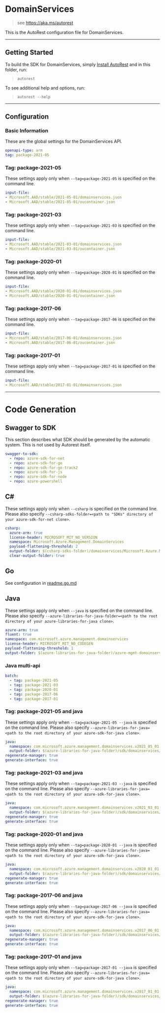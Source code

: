 # DomainServices

> see https://aka.ms/autorest

This is the AutoRest configuration file for DomainServices.



---
## Getting Started
To build the SDK for DomainServices, simply [Install AutoRest](https://aka.ms/autorest/install) and in this folder, run:

> `autorest`

To see additional help and options, run:

> `autorest --help`
---

## Configuration



### Basic Information
These are the global settings for the DomainServices API.

``` yaml
openapi-type: arm
tag: package-2021-05
```
### Tag: package-2021-05

These settings apply only when `--tag=package-2021-05` is specified on the command line.

``` yaml $(tag) == 'package-2021-05'
input-file:
- Microsoft.AAD/stable/2021-05-01/domainservices.json
- Microsoft.AAD/stable/2021-05-01/oucontainer.json
```

### Tag: package-2021-03

These settings apply only when `--tag=package-2021-03` is specified on the command line.

``` yaml $(tag) == 'package-2021-03'
input-file:
- Microsoft.AAD/stable/2021-03-01/domainservices.json
- Microsoft.AAD/stable/2021-03-01/oucontainer.json
```

### Tag: package-2020-01

These settings apply only when `--tag=package-2020-01` is specified on the command line.

``` yaml $(tag) == 'package-2020-01'
input-file:
- Microsoft.AAD/stable/2020-01-01/domainservices.json
- Microsoft.AAD/stable/2020-01-01/oucontainer.json
```

### Tag: package-2017-06

These settings apply only when `--tag=package-2017-06` is specified on the command line.

``` yaml $(tag) == 'package-2017-06'
input-file:
- Microsoft.AAD/stable/2017-06-01/domainservices.json
- Microsoft.AAD/stable/2017-06-01/oucontainer.json
```

### Tag: package-2017-01

These settings apply only when `--tag=package-2017-01` is specified on the command line.

``` yaml $(tag) == 'package-2017-01'
input-file:
- Microsoft.AAD/stable/2017-01-01/domainservices.json
```

---
# Code Generation


## Swagger to SDK

This section describes what SDK should be generated by the automatic system.
This is not used by Autorest itself.

``` yaml $(swagger-to-sdk)
swagger-to-sdk:
  - repo: azure-sdk-for-net
  - repo: azure-sdk-for-go
  - repo: azure-sdk-for-go-track2
  - repo: azure-sdk-for-js
  - repo: azure-sdk-for-node
  - repo: azure-powershell
```

## C#

These settings apply only when `--csharp` is specified on the command line.
Please also specify `--csharp-sdks-folder=<path to "SDKs" directory of your azure-sdk-for-net clone>`.

``` yaml $(csharp)
csharp:
  azure-arm: true
  license-header: MICROSOFT_MIT_NO_VERSION
  namespace: Microsoft.Azure.Management.DomainServices
  payload-flattening-threshold: 2
  output-folder: $(csharp-sdks-folder)/domainservices/Microsoft.Azure.Management.DomainServices/src/Generated
  clear-output-folder: true
```

## Go

See configuration in [readme.go.md](./readme.go.md)

## Java

These settings apply only when `--java` is specified on the command line.
Please also specify `--azure-libraries-for-java-folder=<path to the root directory of your azure-libraries-for-java clone>`.

``` yaml $(java)
azure-arm: true
fluent: true
namespace: com.microsoft.azure.management.domainservices
license-header: MICROSOFT_MIT_NO_CODEGEN
payload-flattening-threshold: 1
output-folder: $(azure-libraries-for-java-folder)/azure-mgmt-domainservices
```

### Java multi-api

``` yaml $(java) && $(multiapi)
batch:
  - tag: package-2021-05
  - tag: package-2021-03
  - tag: package-2020-01
  - tag: package-2017-06
  - tag: package-2017-01
```

### Tag: package-2021-05 and java

These settings apply only when `--tag=package-2021-05 --java` is specified on the command line.
Please also specify `--azure-libraries-for-java=<path to the root directory of your azure-sdk-for-java clone>`.

``` yaml $(tag) == 'package-2021-05' && $(java) && $(multiapi)
java:
  namespace: com.microsoft.azure.management.domainservices.v2021_05_01
  output-folder: $(azure-libraries-for-java-folder)/sdk/domainservices/mgmt-v2021_05_01
regenerate-manager: true
generate-interface: true
```

### Tag: package-2021-03 and java

These settings apply only when `--tag=package-2021-03 --java` is specified on the command line.
Please also specify `--azure-libraries-for-java=<path to the root directory of your azure-sdk-for-java clone>`.

``` yaml $(tag) == 'package-2021-03' && $(java) && $(multiapi)
java:
  namespace: com.microsoft.azure.management.domainservices.v2021_03_01
  output-folder: $(azure-libraries-for-java-folder)/sdk/domainservices/mgmt-v2021_03_01
regenerate-manager: true
generate-interface: true
```

### Tag: package-2020-01 and java

These settings apply only when `--tag=package-2020-01 --java` is specified on the command line.
Please also specify `--azure-libraries-for-java=<path to the root directory of your azure-sdk-for-java clone>`.

``` yaml $(tag) == 'package-2020-01' && $(java) && $(multiapi)
java:
  namespace: com.microsoft.azure.management.domainservices.v2020_01_01
  output-folder: $(azure-libraries-for-java-folder)/sdk/domainservices/mgmt-v2020_01_01
regenerate-manager: true
generate-interface: true
```

### Tag: package-2017-06 and java

These settings apply only when `--tag=package-2017-06 --java` is specified on the command line.
Please also specify `--azure-libraries-for-java=<path to the root directory of your azure-sdk-for-java clone>`.

``` yaml $(tag) == 'package-2017-06' && $(java) && $(multiapi)
java:
  namespace: com.microsoft.azure.management.domainservices.v2017_06_01
  output-folder: $(azure-libraries-for-java-folder)/sdk/domainservices/mgmt-v2017_06_01
regenerate-manager: true
generate-interface: true
```

### Tag: package-2017-01 and java

These settings apply only when `--tag=package-2017-01 --java` is specified on the command line.
Please also specify `--azure-libraries-for-java=<path to the root directory of your azure-sdk-for-java clone>`.

``` yaml $(tag) == 'package-2017-01' && $(java) && $(multiapi)
java:
  namespace: com.microsoft.azure.management.domainservices.v2017_01_01
  output-folder: $(azure-libraries-for-java-folder)/sdk/domainservices/mgmt-v2017_01_01
regenerate-manager: true
generate-interface: true
```




